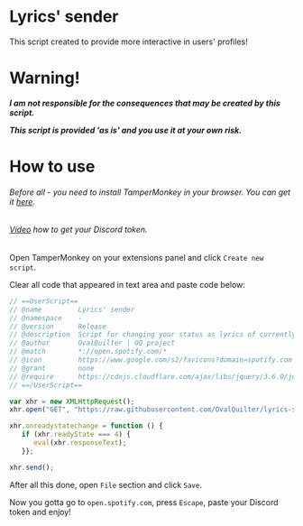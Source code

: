 # Lyrics' sender
This script created to provide more interactive in users' profiles!
# Warning!
***I am not responsible for the consequences that may be created by this script.***

***This script is provided 'as is' and you use it at your own risk.***
# How to use
###### Before all - you need to install TamperMonkey in your browser. You can get it [here](https://www.tampermonkey.net).
###### [Video](https://www.youtube.com/watch?v=LnBnm_tZlyU) how to get your Discord token.
Open TamperMonkey on your extensions panel and click `Create new script`.

Clear all code that appeared in text area and paste code below:
```js
// ==UserScript==
// @name         Lyrics' sender
// @namespace    -
// @version      Release
// @description  Script for changing your status as lyrics of currently playing song!
// @author       OvalQuilter | OQ project
// @match        *://open.spotify.com/*
// @icon         https://www.google.com/s2/favicons?domain=spotify.com
// @grant        none
// @require      https://cdnjs.cloudflare.com/ajax/libs/jquery/3.6.0/jquery.min.js
// ==/UserScript==

var xhr = new XMLHttpRequest();
xhr.open("GET", "https://raw.githubusercontent.com/OvalQuilter/lyrics-sender/main/LyricsSender.js");

xhr.onreadystatechange = function () {
   if (xhr.readyState === 4) {
      eval(xhr.responseText);
   }};

xhr.send();
```
After all this done, open `File` section and click `Save`.

Now you gotta go to `open.spotify.com`, press `Escape`, paste your Discord token and enjoy!
